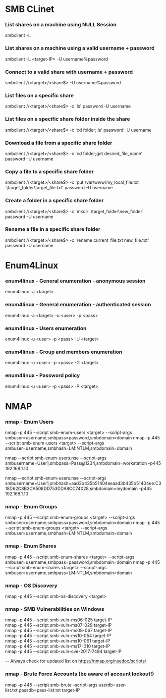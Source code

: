  # SMB CLinet
 
 ### List shares on a machine using NULL Session
 smbclient -L <target-IP>
 
 ### List shares on a machine using a valid username + password
 smbclient -L \<target-IP\> -U username%password
 
 ### Connect to a valid share with username + password
 smbclient //\<target\>/\<share$\> -U username%password
  
 ### List files on a specific share
 smbclient //\<target\>/\<share$\> -c 'ls' password -U username
 
 ### List files on a specific share folder inside the share
 smbclient //\<target\>/\<share$\> -c 'cd folder; ls' password -U username
 
 ### Download a file from a specific share folder
 smbclient //\<target\>/\<share$\> -c 'cd folder;get desired_file_name' password -U username
  
 ### Copy a file to a specific share folder
 smbclient //\<target\>/\<share$\> -c 'put /var/www/my_local_file.txt .\target_folder\target_file.txt' password -U username
 
 ### Create a folder in a specific share folder
 smbclient //\<target\>/\<share$\> -c 'mkdir .\target_folder\new_folder' password -U username
 
 ### Rename a file in a specific share folder
 smbclient //\<target\>/\<share$\> -c 'rename current_file.txt new_file.txt' password -U username

 # Enum4Linux
 
 ### enum4linux - General enumeration - anonymous session 
 enum4linux -a \<target\>
 
 ### enum4linux - General enumeration - authenticated session
 enum4linux -a \<target\> -u \<user\> -p \<pass\>
 
 ### enum4linux - Users enumeration
 enum4linux -u \<user\> -p \<pass\> -U \<target\>
 
 ### enum4linux - Group and members enumeration 
 enum4linux -u \<user\> -p \<pass\> -G \<target\>
 
 ### enum4linux - Password policy
 enum4linux -u \<user\> -p \<pass\> -P \<target\>

 # NMAP
 
 ### nmap - Enum Users
 nmap -p 445 --script smb-enum-users \<target\> --script-args smbuser=username,smbpass=password,smbdomain=domain
 nmap -p 445 --script smb-enum-users \<target\> --script-args smbuser=username,smbhash=LM:NTLM,smbdomain=domain
   
 nmap --script smb-enum-users.nse --script-args smbusername=User1,smbpass=Pass@1234,smbdomain=workstation -p445 192.168.1.10
   
 nmap --script smb-enum-users.nse --script-args smbusername=User1,smbhash=aad3b435b51404eeaad3b435b51404ee:C318D62C8B3CA508DD753DDA8CC74028,smbdomain=mydomain -p445 192.168.1.10<br>
 
 ### nmap - Enum Groups
 nmap -p 445 --script smb-enum-groups \<target\> --script-args smbuser=username,smbpass=password,smbdomain=domain
 nmap -p 445 --script smb-enum-groups \<target\> --script-args smbuser=username,smbhash=LM:NTLM,smbdomain=domain
 
 ### nmap - Enum Shares
 nmap -p 445 --script smb-enum-shares \<target\> --script-args smbuser=username,smbpass=password,smbdomain=domain
 nmap -p 445 --script smb-enum-shares \<target\> --script-args smbuser=username,smbpass=LM:NTLM,smbdomain=domain
 
 ### nmap - OS Discovery
 nmap -p 445 --script smb-os-discovery \<target\>
 
 ### nmap - SMB Vulnerabilities on Windows
 nmap -p 445 --script smb-vuln-ms06-025 target-IP <br>
 nmap -p 445 --script smb-vuln-ms07-029 target-IP <br>
 nmap -p 445 --script smb-vuln-ms08-067 target-IP <br>
 nmap -p 445 --script smb-vuln-ms10-054 target-IP <br>
 nmap -p 445 --script smb-vuln-ms10-061 target-IP <br>
 nmap -p 445 --script smb-vuln-ms17-010 target-IP <br>
 nmap -p 445 --script smb-vuln-cve-2017-7494 target-IP <br>
 
 -- Always check for updated list on https://nmap.org/nsedoc/scripts/
 
 ### nmap - Brute Force Accounts (be aware of account lockout!)
 nmap –p 445 --script smb-brute –script-args userdb=user-list.txt,passdb=pass-list.txt target-IP
